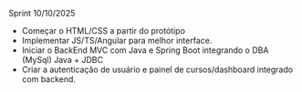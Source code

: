 Sprint 10/10/2025
- Começar o HTML/CSS a partir do protótipo
- Implementar JS/TS/Angular para melhor interface.
- Iniciar o BackEnd MVC com Java e Spring Boot integrando o DBA (MySql) Java + JDBC
- Criar a autenticação de usuário e painel de cursos/dashboard integrado com backend.
